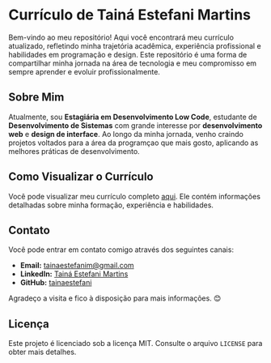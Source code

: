 # Currículo de Tainá Estefani Martins

Bem-vindo ao meu repositório! Aqui você encontrará meu currículo atualizado, refletindo minha trajetória acadêmica, experiência profissional e habilidades em programação e design. Este repositório é uma forma de compartilhar minha jornada na área de tecnologia e meu compromisso em sempre aprender e evoluir profissionalmente.

## Sobre Mim

Atualmente, sou **Estagiária em Desenvolvimento Low Code**, estudante de **Desenvolvimento de Sistemas** com grande interesse por **desenvolvimento web** e **design de interface**. Ao longo da minha jornada, venho craindo projetos voltados para a área da programçao que mais gosto, aplicando as melhores práticas de desenvolvimento.

## Como Visualizar o Currículo

Você pode visualizar meu currículo completo [aqui](curriculo.md). Ele contém informações detalhadas sobre minha formação, experiência e habilidades.

## Contato

Você pode entrar em contato comigo através dos seguintes canais:

- **Email:** [tainaestefanim@gmail.com](mailto:tainaestefanim@gmail.com)  
- **LinkedIn:** [Tainá Estefani Martins](https://www.linkedin.com/in/tainá-estefani-martins)  
- **GitHub:** [tainaestefani](https://github.com/tainaestefani)  

Agradeço a visita e fico à disposição para mais informações. 😊

## Licença
Este projeto é licenciado sob a licença MIT. Consulte o arquivo `LICENSE` para obter mais detalhes.

